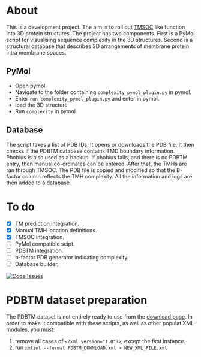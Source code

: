 # About

This is a development project. The aim is to roll out [TMSOC](http://tmsoc.bii.a-star.edu.sg/) like function into 3D protein structures. The project has two components. First is a PyMol script for visualising sequence complexity in the 3D structures. Second is a structural database that describes 3D arrangements of membrane protein intra membrane spaces.

## PyMol
- Open pymol.
- Navigate to the folder containing `complexity_pymol_plugin.py` in pymol.
- Enter `run complexity_pymol_plugin.py` and enter in pymol.
- load the 3D structure
- Run `complexity` in pymol.

## Database
The script takes a list of PDB IDs. It opens or downloads the PDB file. It then checks if the PDBTM database contains TMD boundary information. Phobius is also used as a backup. If phobius fails, and there is no PDBTM entry, then manual co-ordinates can be entered. After that, the TMHs are ran through TMSOC. The PDB file is copied and modified so that the B-factor column reflects the TMH complexity. All the information and logs are then added to a database.

# To do

- [x] TM prediction integration.
- [x] Manual TMH location definitions.
- [x] TMSOC integration.
- [ ] PyMol compatible scipt.
- [ ] PDBTM integration.
- [ ] b-factor PDB generator indicating complexity.
- [ ] Database builder.

[![Code Issues](https://www.quantifiedcode.com/api/v1/project/8a4ca942e31146de8448bb69a75c384f/badge.svg)](https://www.quantifiedcode.com/app/project/8a4ca942e31146de8448bb69a75c384f)

# PDBTM dataset preparation

The PDBTM dataset is not entirely ready to use from the [download page](http://pdbtm.enzim.hu/?_=/download/files). In order to make it compatible with these scripts, as well as other populat XML modules, you must:

1. remove all cases of `<?xml version="1.0"?>`, except the first instance.
2. run `xmlint --format PDBTM_DOWNLOAD.xml > NEW_XML_FILE.xml`
